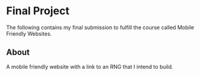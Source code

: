 # Final Project
The following contains my final submission to fulfill the course called Mobile Friendly Websites. 

## About
A mobile friendly website with a link to an RNG that I intend to build. 
